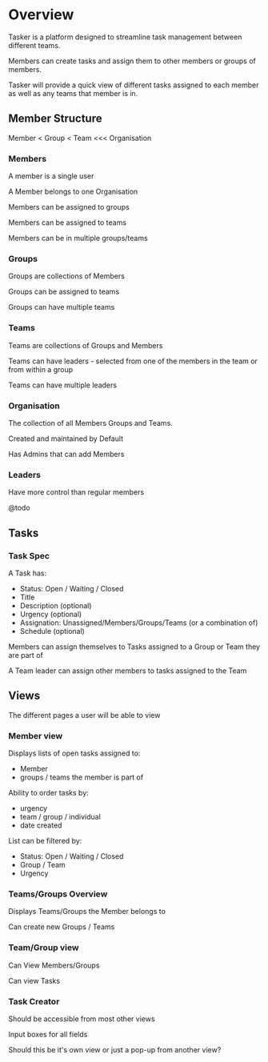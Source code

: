# Overview
Tasker is a platform designed to streamline task management between different 
teams.

Members can create tasks and assign them to other members or groups of members.

Tasker will provide a quick view of different tasks assigned to each member as 
well as any teams that member is in.

## Member Structure
Member < Group < Team <<< Organisation

### Members
A member is a single user

A Member belongs to one Organisation

Members can be assigned to groups

Members can be assigned to teams

Members can be in multiple groups/teams

### Groups
Groups are collections of Members

Groups can be assigned to teams

Groups can have multiple teams

### Teams 
Teams are collections of Groups and Members

Teams can have leaders - selected from one of the members in the team or from within a group

Teams can have multiple leaders

### Organisation
The collection of all Members Groups and Teams.

Created and maintained by Default

Has Admins that can add Members

### Leaders 
Have more control than regular members

@todo

## Tasks

### Task Spec
A Task has: 
* Status: Open / Waiting / Closed
* Title
* Description (optional)
* Urgency (optional)
* Assignation: Unassigned/Members/Groups/Teams (or a combination of)
* Schedule (optional)

Members can assign themselves to Tasks assigned to a Group or Team they are part of

A Team leader can assign other members to tasks assigned to the Team

## Views
The different pages a user will be able to view

### Member view
Displays lists of open tasks assigned to:
* Member
* groups / teams the member is part of

Ability to order tasks by: 
* urgency
* team / group / individual
* date created

List can be filtered by:
* Status: Open / Waiting / Closed
* Group / Team
* Urgency

### Teams/Groups Overview
Displays Teams/Groups the Member belongs to

Can create new Groups / Teams

### Team/Group view
Can View Members/Groups

Can view Tasks

### Task Creator
Should be accessible from most other views

Input boxes for all fields

Should this be it's own view or just a pop-up from another view?

